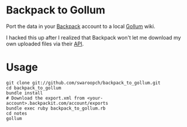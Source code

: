 # Backpack to Gollum

Port the data in your [Backpack](http://backpackit.com) account to a local [Gollum](https://github.com/github/gollum) wiki.

I hacked this up after I realized that Backpack won't let me download my own uploaded files via their [API](http://developer.37signals.com/backpack/).

# Usage

    git clone git://github.com/swaroopch/backpack_to_gollum.git
    cd backpack_to_gollum
    bundle install
    # Download the export.xml from <your-account>.backpackit.com/account/exports
    bundle exec ruby backpack_to_gollum.rb
    cd notes
    gollum
